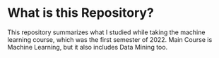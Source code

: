 # What is this Repository?
This repository summarizes what I studied while taking the machine learning course, which was the first semester of 2022. Main Course is Machine Learning, but it also includes Data Mining too. 
